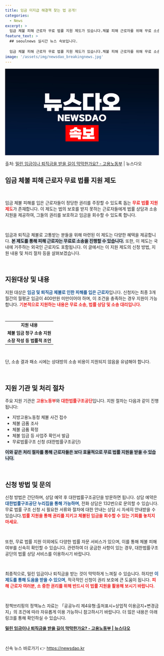 ```yaml
---
title: 임금 미지급 해결책 찾는 법 공개!
categories:
  - News
excerpt: >
  임금 체불 피해 근로자 무료 법률 지원 제도가 있습니다.체불 피해 근로자를 위해 무료 소송을 지원합니다. ▲…
feature_text: >
  ## seoulnews 실시간 뉴스 속보입니다.

  임금 체불 피해 근로자 무료 법률 지원 제도가 있습니다.체불 피해 근로자를 위해 무료 소송을 지원합니다. ▲…
image: '/assets/img/newsdao_breakingnews.jpg'
---
```


![뉴스다오 속보](/assets/img/newsdao_breakingnews.jpg)

<p>출처: <a href="https://newsdao.kr/2425" rel="dofollow">밀린 임금이나 퇴직금을 받을 길이 막막한가요? - 고용노동부</a> | 뉴스다오</p>

<h2 data-ke-size="size26">임금 체불 피해 근로자 무료 법률 지원 제도</h2>

<p data-ke-size="size16">&nbsp;</p>

임금 체불 피해를 입은 근로자들이 정당한 권리를 주장할 수 있도록 돕는 <b><span style="color: #ee2323;">무료 법률 지원 제도</span></b>가 존재합니다.  이 제도는 법의 보호를 받지 못하는 근로자들에게 법률 상담과 소송 지원을 제공하여, 그들의 권리를 보호하고 임금을 회수할 수 있도록 합니다. 

<p data-ke-size="size16">&nbsp;</p>

임금과 퇴직금 체불로 고통받는 분들을 위해 마련된 이 제도는 다양한 혜택을 제공합니다. <b><span style="background-color: #21538527;">본 제도를 통해 피해 근로자는 무료로 소송을 진행할 수 있습니다.</span></b> 또한, 이 제도는 국내에 거주하는 외국인 근로자도 포함됩니다. 이 글에서는 이 지원 제도의 신청 방법, 지원 내용 및 처리 절차 등을 살펴보겠습니다.

<p data-ke-size="size16">&nbsp;</p>

<h2 data-ke-size="size26">지원대상 및 내용</h2>

지원 대상은 <b><span style="color: #1a5490;">임금 및 퇴직금 체불로 인한 피해를 입은 근로자</span></b>입니다. 신청자는 최종 3개월간의 월평균 임금이 400만원 미만이어야 하며, 이 조건을 충족하는 경우 지원이 가능합니다. <b><span style="color: #ee2323;">기본적으로 지원하는 내용은 무료 소송, 법률 상담 및 소송 대리입니다.</span></b>

<p data-ke-size="size16">&nbsp;</p>

<table>
    <tr>
        <td style="text-align: center; height: 17px;"><b>지원 내용</b></td>
    </tr>
    <tr>
        <td style="text-align: center; height: 17px;"><b>체불 임금 청구 소송 지원</b></td>
    </tr>
    <tr>
        <td style="text-align: center; height: 17px;"><b>소장 작성 등 법률적 조언</b></td>
    </tr>
</table>

<p data-ke-size="size16">&nbsp;</p>

단, 소송 결과 패소 시에는 상대방의 소송 비용이 지원되지 않음을 유념해야 합니다.

<p data-ke-size="size16">&nbsp;</p>

<h2 data-ke-size="size26">지원 기관 및 처리 절차</h2>

주요 지원 기관은 <b><span style="color: #ee2323;">고용노동부</span></b>와 <b><span style="color: #ee2323;">대한법률구조공단</span></b>입니다. 지원 절차는 다음과 같이 진행됩니다:

<ul>
    <li>지방고용노동청 체불 사건 접수</li>
    <li>체불 금품 조사</li>
    <li>체불 금품 확정</li>
    <li>체불 임금 등 사업주 확인서 발급</li>
    <li>무료법률구조 신청 (대한법률구조공단)</li>
</ul>

<b><span style="background-color: #21538527;">이와 같은 처리 절차를 통해 근로자들은 보다 효율적으로 무료 법률 지원을 받을 수 있습니다.</span></b>

<p data-ke-size="size16">&nbsp;</p>

<h2 data-ke-size="size26">신청 방법 및 문의</h2>

신청 방법은 간단하며, 상담 예약 후 대한법률구조공단을 방문하면 됩니다. 상담 예약은 <b><span style="color: #1a5490;">대한법률구조공단 누리집을 통해 가능하며</span></b>, 전화 상담은 132번으로 문의할 수 있습니다. 무료 법률 구조 신청 시 필요한 서류와 절차에 대한 안내는 상담 시 자세히 안내받을 수 있습니다.<b><span style="color: #ee2323;">법률 지원을 통해 권리를 지키고 체불된 임금을 회수할 수 있는 기회를 놓치지 마세요.</span></b>

<p data-ke-size="size16">&nbsp;</p>

또한, 무료 법률 지원 이외에도 다양한 법률 자문 서비스가 있으며, 이를 통해 체불 피해 여부를 신속히 확인할 수 있습니다. 관련하여 더 궁금한 사항이 있는 경우, 대한법률구조공단의 법률 상담 서비스를 이용하시기 바랍니다. 

<p data-ke-size="size16">&nbsp;</p>

최종적으로, 밀린 임금이나 퇴직금을 받는 것이 막막하게 느껴질 수 있습니다. 하지만 <b><span style="color: #1a5490;">이 제도를 통해 도움을 받을 수 있으며</span></b>, 적극적인 신청이 권리 보호에 큰 도움이 됩니다. <b><span style="color: #ee2323;">피해 근로자 여러분, 소 중한 권리를 위해 반드시 이 법률 지원을 활용해 보시기 바랍니다.</span></b>

<p data-ke-size="size16">&nbsp;</p>

정책브리핑의 정책뉴스 자료는 「공공누리 제4유형:출처표시+상업적 이용금지+변경금지」의 조건에 따라 자유롭게 이용 가능하니 참고하시기 바랍니다. 더 많은 내용은 아래 링크를 통해 확인하실 수 있습니다.

<b><u><a href="https://newsdao.kr/2425" target="_blank">밀린 임금이나 퇴직금을 받을 길이 막막한가요? - 고용노동부 | 뉴스다오</a></u></b>

<p data-ke-size="size16">&nbsp;</p> 

신속 뉴스 바로가기 👉 <a href="https://newsdao.kr" rel="dofollow">https://newsdao.kr</a>



